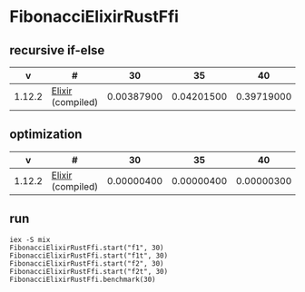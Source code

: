 # FibonacciElixirRustFfi

## recursive if-else

| v | # | 30 | 35 | 40 | 45 |
| --- | --- | --- | --- | --- | --- |
| 1.12.2 | [Elixir](./fibo.ex) (compiled) | 0.00387900 | 0.04201500 | 0.39719000 | 4.80324000 |

## optimization

| v | # | 30 | 35 | 40 | 45 |
| --- | --- | --- | --- | --- | --- |
| 1.12.2 | [Elixir](./lib/fibonacci_elixir.ex) (compiled) | 0.00000400 | 0.00000400 | 0.00000300 | 0.00003000 |

## run

```
iex -S mix
FibonacciElixirRustFfi.start("f1", 30)
FibonacciElixirRustFfi.start("f1t", 30)
FibonacciElixirRustFfi.start("f2", 30)
FibonacciElixirRustFfi.start("f2t", 30)
FibonacciElixirRustFfi.benchmark(30)
```